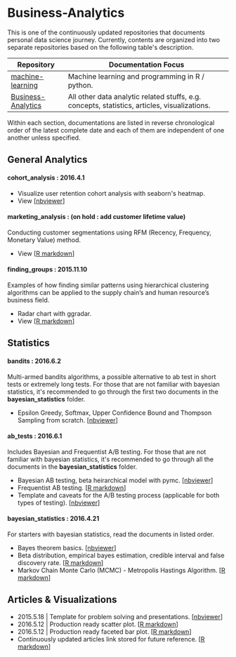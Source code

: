 # Business-Analytics

This is one of the continuously updated repositories that documents personal data science journey. Currently, contents are organized into two separate repositories based on the following table's description.

| Repository | Documentation Focus |
| ---------- | ----------- |
| [machine-learning](https://github.com/ethen8181/machine-learning) | Machine learning and programming in R / python. |
| [Business-Analytics](https://github.com/ethen8181/Business-Analytics) | All other data analytic related stuffs, e.g. concepts, statistics, articles, visualizations. |

Within each section, documentations are listed in reverse chronological order of the latest complete date and each of them are independent of one another unless specified.


## General Analytics


#### cohort_analysis : 2016.4.1

- Visualize user retention cohort analysis with seaborn's heatmap.
- View [[nbviewer](http://nbviewer.jupyter.org/github/ethen8181/Business-Analytics/blob/master/cohort_analysis/cohort_analysis.ipynb)]


#### marketing_analysis : (on hold : add customer lifetime value)

Conducting customer segmentations using RFM (Recency, Frequency, Monetary Value) method.

- View [[R markdown](http://ethen8181.github.io/Business-Analytics/marketing_analysis/marketing_analysis.html)]


#### finding_groups : 2015.11.10

Examples of how finding similar patterns using hierarchical clustering algorithms can be applied to the supply chain’s and human resource’s business field.

- Radar chart with ggradar.
- View [[R markdown](http://ethen8181.github.io/Business-Analytics/finding_groups/finding_groups.html)]


## Statistics

#### bandits : 2016.6.2

Multi-armed bandits algorithms, a possible alternative to ab test in short tests or extremely long tests. For those that are not familiar with bayesian statistics, it's recommended to go through the first two documents in the **bayesian_statistics** folder.

- Epsilon Greedy, Softmax, Upper Confidence Bound and Thompson Sampling from scratch. [[nbviewer](http://nbviewer.jupyter.org/github/ethen8181/Business-Analytics/blob/master/bandits/bandits.ipynb)]


#### ab_tests : 2016.6.1

Includes Bayesian and Frequentist A/B testing. For those that are not familiar with bayesian statistics, it's recommended to go through all the documents in the **bayesian_statistics** folder.

- Bayesian AB testing, beta heirarchical model with pymc. [[nbviewer](http://nbviewer.jupyter.org/github/ethen8181/Business-Analytics/blob/master/ab_tests/bayesian_ab_test.ipynb)]
- Frequentist AB testing. [[R markdown](http://ethen8181.github.io/Business-Analytics/ab_tests/frequentist_ab_test.html)]
- Template and caveats for the A/B testing process (applicable for both types of testing). [[nbviewer](http://nbviewer.jupyter.org/github/ethen8181/Business-Analytics/blob/master/ab_tests/ab_test_template.ipynb)]


#### bayesian_statistics : 2016.4.21

For starters with bayesian statistics, read the documents in listed order.

- Bayes theorem basics. [[nbviewer](http://nbviewer.jupyter.org/github/ethen8181/Business-Analytics/blob/master/bayesian_statistics/bayes_basics.ipynb)]
- Beta distribution, empirical bayes estimation, credible interval and false discovery rate. [[R markdown](http://ethen8181.github.io/Business-Analytics/bayesian_statistics/bayes/bayes.html)]
- Markov Chain Monte Carlo (MCMC) - Metropolis Hastings Algorithm. [[R markdown](http://ethen8181.github.io/Business-Analytics/bayesian_statistics/MCMC/MCMC.html)]


## Articles & Visualizations

- 2015.5.18 | Template for problem solving and presentations. [[nbviewer](http://nbviewer.jupyter.org/github/ethen8181/Business-Analytics/blob/master/articles/logic_workflow.ipynb)]
- 2016.5.12 | Production ready scatter plot. [[R markdown](http://ethen8181.github.io/Business-Analytics/articles/nyt_scatter/nyt_scatter.html)]
- 2016.5.12 | Production ready faceted bar plot. [[R markdown](http://ethen8181.github.io/Business-Analytics/articles/avoid_pie_charts/avoid_pie_charts.html)]
- Continuously updated articles link stored for future reference. [[R markdown](http://ethen8181.github.io/Business-Analytics/articles/articles.html)]

